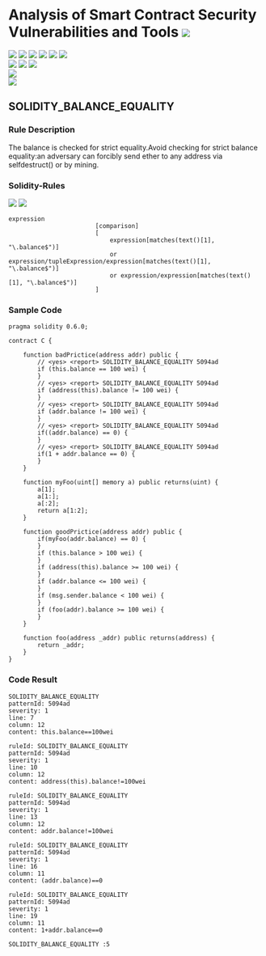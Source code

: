 # Analysis of Smart Contract Security Vulnerabilities and Tools ![](https://img.shields.io/badge/-Live-brightgreen)
![](https://img.shields.io/badge/Batch-UG21CYS-lightgreen) ![](https://img.shields.io/badge/Batch-PG21CYS-green) ![](https://img.shields.io/badge/Batch-UG22CYS-lightgreen) ![](https://img.shields.io/badge/Batch-PG21CYS-green) ![](https://img.shields.io/badge/Batch-PhD-darkgreen) ![](https://img.shields.io/badge/-B_RIG-darkgreen)<br/>   ![](https://img.shields.io/badge/BlockchainCourse-21CY712-green)  ![](https://img.shields.io/badge/-M.Tech_Dissertation-blue) ![](https://img.shields.io/badge/Focus-Smart_Contract_Security-yellow) <br/>
![](https://img.shields.io/badge/Blockchain-Ethereum-blue)   <br/> 
![](https://img.shields.io/badge/Language-Solidity-blue)

## SOLIDITY_BALANCE_EQUALITY
### Rule Description
The balance is checked for strict equality.Avoid checking for strict balance equality:an adversary can forcibly send ether to any address via selfdestruct() or by mining.
### Solidity-Rules

![](https://img.shields.io/badge/Pattern_ID-5094ad-gold) ![](https://img.shields.io/badge/Severity-1-brown) 

```
expression
                        [comparison]
                        [
                            expression[matches(text()[1], "\.balance$")]
                            or expression/tupleExpression/expression[matches(text()[1], "\.balance$")]
                            or expression/expression[matches(text()[1], "\.balance$")]
                        ]

```


### Sample Code

```
pragma solidity 0.6.0;

contract C {

    function badPrictice(address addr) public {
        // <yes> <report> SOLIDITY_BALANCE_EQUALITY 5094ad
        if (this.balance == 100 wei) {
        }
        // <yes> <report> SOLIDITY_BALANCE_EQUALITY 5094ad
        if (address(this).balance != 100 wei) {
        }
        // <yes> <report> SOLIDITY_BALANCE_EQUALITY 5094ad
        if (addr.balance != 100 wei) {
        }
        // <yes> <report> SOLIDITY_BALANCE_EQUALITY 5094ad
        if((addr.balance) == 0) {
        }
        // <yes> <report> SOLIDITY_BALANCE_EQUALITY 5094ad
        if(1 + addr.balance == 0) {
        }
    }

    function myFoo(uint[] memory a) public returns(uint) {
        a[1];
        a[1:];
        a[:2];
        return a[1:2];
    }

    function goodPrictice(address addr) public {
        if(myFoo(addr.balance) == 0) {
        }
        if (this.balance > 100 wei) {
        }
        if (address(this).balance >= 100 wei) {
        }
        if (addr.balance <= 100 wei) {
        }
        if (msg.sender.balance < 100 wei) {
        }
        if (foo(addr).balance >= 100 wei) {
        }
    }

    function foo(address _addr) public returns(address) {
        return _addr;
    }
}  
```

### Code Result

```
SOLIDITY_BALANCE_EQUALITY
patternId: 5094ad
severity: 1
line: 7
column: 12
content: this.balance==100wei

ruleId: SOLIDITY_BALANCE_EQUALITY
patternId: 5094ad
severity: 1
line: 10
column: 12
content: address(this).balance!=100wei

ruleId: SOLIDITY_BALANCE_EQUALITY
patternId: 5094ad
severity: 1
line: 13
column: 12
content: addr.balance!=100wei

ruleId: SOLIDITY_BALANCE_EQUALITY
patternId: 5094ad
severity: 1
line: 16
column: 11
content: (addr.balance)==0

ruleId: SOLIDITY_BALANCE_EQUALITY
patternId: 5094ad
severity: 1
line: 19
column: 11
content: 1+addr.balance==0

SOLIDITY_BALANCE_EQUALITY :5

```
